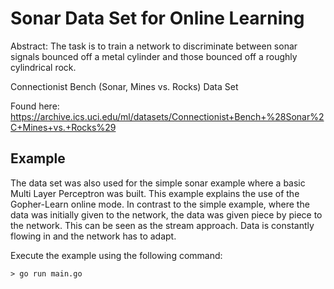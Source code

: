 # Sonar Data Set for Online Learning

Abstract: The task is to train a network to discriminate between sonar signals bounced off a metal cylinder and those bounced off a roughly cylindrical rock.

Connectionist Bench (Sonar, Mines vs. Rocks) Data Set

Found here: https://archive.ics.uci.edu/ml/datasets/Connectionist+Bench+%28Sonar%2C+Mines+vs.+Rocks%29

## Example

The data set was also used for the simple sonar example where a basic Multi Layer Perceptron was built.
This example explains the use of the Gopher-Learn online mode.
In contrast to the simple example, where the data was initially given to the network, the data was given piece by piece to the network.
This can be seen as the stream approach.
Data is constantly flowing in and the network has to adapt.

Execute the example using the following command:

```
> go run main.go
```
